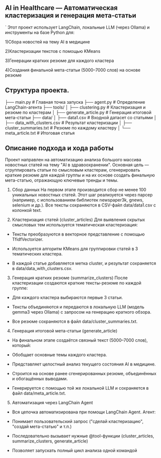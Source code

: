 ## AI in Healthcare — Автоматическая кластеризация и генерация мета-статьи
`
Этот проект использует LangChain, локальные LLM (через Ollama) и инструменты на базе Python для:

1)Сбора новостей на тему AI в медицине

2)Кластеризации текстов с помощью KMeans

3)Генерации кратких резюме для каждого кластера

4)Создания финальной мета-статьи (5000–7000 слов) на основе резюме
## Структура проекта.

├── main.py                    # Главная точка запуска
├── agent.py                  # Определение LangChain-агента
├── tools/
│   ├── clustering.py         # Кластеризация и резюме по кластерам
│   ├── generate_article.py   # Генерация итоговой мета-статьи
├── data/
│   ├── data1.csv             # Входной датасет со статьями
│   ├── data_with_clusters.csv # Результат кластеризации
│   ├── cluster_summaries.txt # Резюме по каждому кластеру
│   └── meta_article.txt      # Итоговая статья

## Описание подхода и хода работы
Проект направлен на автоматизацию анализа большого массива новостных статей на тему "AI в здравоохранении". Основная цель — сгруппировать статьи по смысловым кластерам, сгенерировать краткие резюме для каждой группы и на их основе создать финальную мета-статью, отражающую ключевые тренды и темы.

1.  Сбор данных
На первом этапе производится сбор не менее 100 уникальных новостных статей. Этот шаг реализуется через парсер (например, с использованием библиотек newspaper3k, gnews, selenium и др.).
Все тексты сохраняются в CSV-файл data/data1.csv с колонкой text.

2.  Кластеризация статей (cluster_articles)
Для выявления скрытых смысловых тем используется тематическая кластеризация:

* Тексты преобразуются в векторное представление с помощью TfidfVectorizer.

* Используется алгоритм KMeans для группировки статей в 3 тематических кластера.

* В каждой статье добавляется метка cluster, и результат сохраняется в data/data_with_clusters.csv.

3.  Генерация кратких резюме (summarize_clusters)
После кластеризации создаются краткие тексты-резюме по каждой группе:

* Для каждого кластера выбираются первые 3 статьи.

* Тексты объединяются и передаются в локальную LLM (модель gemma3 через Ollama) с запросом на генерацию краткого обзора.

* Все резюме сохраняются в файл data/cluster_summaries.txt.

4.  Генерация итоговой мета-статьи (generate_article)
* На финальном этапе создаётся связный текст (5000–7000 слов), который:

* Обобщает основные темы каждого кластера.

* Представляет целостный анализ текущего состояния AI в медицине.

* Строится на основе ранее сгенерированных резюме, объединённых и обогащённых выводами.

* Генерируется с помощью той же локальной LLM и сохраняется в файл data/meta_article.txt.

5.  Автоматизация через LangChain Agent
* Вся цепочка автоматизирована при помощи LangChain Agent. Агент:

* Понимает пользовательский запрос ("сделай кластеризацию", "создай мета-статью" и т.п.)

* Последовательно вызывает нужные @tool-функции (cluster_articles, summarize_clusters, generate_article)

* Позволяет запускать полный цикл анализа одной командой
